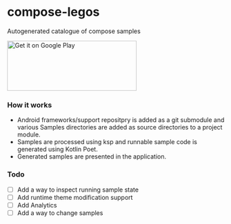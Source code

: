 # compose-legos
Autogenerated catalogue of compose samples

<a href='https://play.google.com/store/apps/details?id=home.saied.composesamples'>
    <img alt='Get it on Google Play' 
         src='https://play.google.com/intl/en_us/badges/images/generic/en_badge_web_generic.png'
         height="116" width="300"/>
</a>

### How it works
- Android frameworks/support repositpry is added as a git submodule and various Samples directories are added as source directories to a project module.
- Samples are processed using ksp and runnable sample code is generated using Kotlin Poet.
- Generated samples are presented in the application.

### Todo
- [ ] Add a way to inspect running sample state
- [ ] Add runtime theme modification support
- [ ] Add Analytics
- [ ] Add a way to change samples

